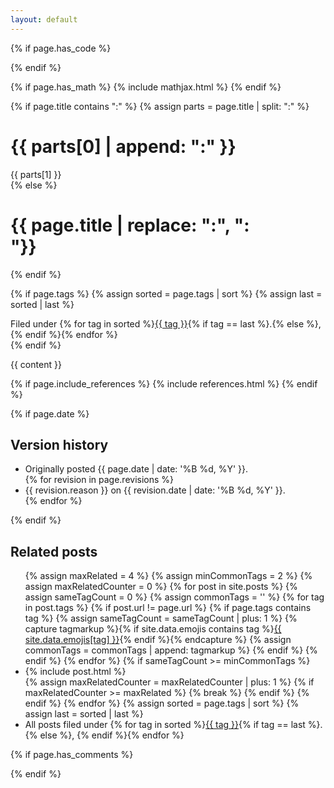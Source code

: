 ```yaml
---
layout: default
---
```

{% if page.has_code %}
  <link rel="stylesheet" type="text/css" href="{{ "/assets/css/code.css" | relative_url }}">
{% endif %}

{% if page.has_math %}
  {% include mathjax.html %}
{% endif %}

{% if page.title contains ":" %}
  {% assign parts = page.title | split: ":" %}
  <h1 class="posttitle">{{ parts[0] | append: ":" }}</h1>
  <div class="subtitle">{{ parts[1] }}</div>
{% else %}
  <h1 class="posttitle">{{ page.title | replace: ":", ": <br>"}}</h1>
{% endif %}


{% if page.tags %}
  {% assign sorted = page.tags | sort %}
  {% assign last = sorted | last %}
  <div class="tags">Filed under {% for tag in sorted %}<a href="/tags#{{ tag }}">{{ tag }}</a>{% if tag == last %}.{% else %}, {% endif %}{% endfor %}</div>
{% endif %}

{{ content }}

{% if page.include_references %}
  {% include references.html %}
{% endif %}

{% if page.date %}
  <h2>Version history</h2>
  <ul>
    <li>Originally posted {{ page.date | date: '%B %d, %Y' }}.</li>
    {% for revision in page.revisions %}
      <li>{{ revision.reason }} on {{ revision.date | date: '%B %d, %Y' }}.</li>
    {% endfor %}
  </ul>
{% endif %}

<h2>Related posts</h2>

<ul>
{% assign maxRelated = 4 %}
{% assign minCommonTags =  2 %}
{% assign maxRelatedCounter = 0 %}
{% for post in site.posts %}
  {% assign sameTagCount = 0 %}
  {% assign commonTags = '' %}
  {% for tag in post.tags %}
    {% if post.url != page.url %}
      {% if page.tags contains tag %}
        {% assign sameTagCount = sameTagCount | plus: 1 %}
        {% capture tagmarkup %}{% if site.data.emojis contains tag %}<a href="/tags#{{ tag }}">{{ site.data.emojis[tag] }}</a>{% endif %}{% endcapture %}
        {% assign commonTags = commonTags | append: tagmarkup %}
      {% endif %}
    {% endif %}
  {% endfor %}
  {% if sameTagCount >= minCommonTags %}
    <li>{% include post.html %}</li>
    {% assign maxRelatedCounter = maxRelatedCounter | plus: 1 %}
    {% if maxRelatedCounter >= maxRelated %}
      {% break %}
    {% endif %}
  {% endif %}
{% endfor %}
{% assign sorted = page.tags | sort %}
{% assign last = sorted | last %}
<li>All posts filed under {% for tag in sorted %}<a href="/tags#{{ tag }}">{{ tag }}</a>{% if tag == last %}.{% else %}, {% endif %}{% endfor %}</li>
</ul>

{% if page.has_comments %}
  <div id="commento"></div>
  <script async src="https://cdn.commento.io/js/commento.js"></script>
{% endif %}